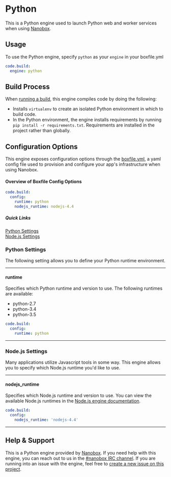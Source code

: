 # Python

This is a Python engine used to launch Python web and worker services when using [Nanobox](http://nanobox.io).

## Usage
To use the Python engine, specify `python` as your `engine` in your boxfile.yml

```yaml
code.build:
  engine: python
```

## Build Process
When [running a build](https://docs.nanboox.io/cli/build/), this engine compiles code by doing the following:

- Installs `virtualenv` to create an isolated Python environment in which to build code.
- In the Python environment, the engine installs requirements by running `pip install -r requirements.txt`. Requirements are installed in the project rather than globally.

## Configuration Options
This engine exposes configuration options through the [boxfile.yml](http://docs.nanobox.io/app-config/boxfile/), a yaml config file used to provision and configure your app's infrastructure when using Nanobox.

#### Overview of Boxfile Config Options
```yaml
code.build:
  config:
    runtime: python
    nodejs_runtime: nodejs-4.4
```

##### Quick Links
[Python Settings](#python-settings)  
[Node.js Settings](#nodejs-settings)  

### Python Settings
The following setting allows you to define your Python runtime environment.

---

#### runtime
Specifies which Python runtime and version to use. The following runtimes are available:

- python-2.7
- python-3.4
- python-3.5

```yaml
code.build:
  config:
    runtime: python
```

---

### Node.js Settings
Many applications utilize Javascript tools in some way. This engine allows you to specify which Node.js runtime you'd like to use.

---

#### nodejs_runtime
Specifies which Node.js runtime and version to use. You can view the available Node.js runtimes in the [Node.js engine documentation](https://github.com/nanobox-io/nanobox-engine-nodejs#runtime).

```yaml
code.build:
  config:
    nodejs_runtime: 'nodejs-4.4'
```

---

## Help & Support
This is a Python engine provided by [Nanobox](http://nanobox.io). If you need help with this engine, you can reach out to us in the [#nanobox IRC channel](http://webchat.freenode.net/?channels=nanobox). If you are running into an issue with the engine, feel free to [create a new issue on this project](https://github.com/pagodabox/nanobox-engine-python/issues/new).
